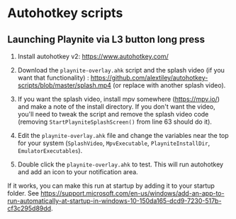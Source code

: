 # Autohotkey scripts

## Launching Playnite via L3 button long press

1. Install autohotkey v2: https://www.autohotkey.com/

2. Download the `playnite-overlay.ahk` script and the splash video (if you want that functionality) : https://github.com/alextiley/autohotkey-scripts/blob/master/splash.mp4 (or replace with another splash video).

3. If you want the splash video, install mpv somewhere (https://mpv.io/) and make a note of the install directory. If you don't want the video, you'll need to tweak the script and remove the splash video code (removing `StartPlayniteSplashScreen()` from line 63 should do it).

4. Edit the `playnite-overlay.ahk` file and change the variables near the top for your system (`SplashVideo`, `MpvExecutable`, `PlayniteInstallDir`, `EmulatorExecutables`).

5. Double click the `playnite-overlay.ahk` to test. This will run autohotkey and add an icon to your notification area.

If it works, you can make this run at startup by adding it to your startup folder. See https://support.microsoft.com/en-us/windows/add-an-app-to-run-automatically-at-startup-in-windows-10-150da165-dcd9-7230-517b-cf3c295d89dd.
